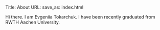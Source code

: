 Title: About
URL:
save_as: index.html

Hi there. I am Evgeniia Tokarchuk. I have been recently graduated from RWTH Aachen University.

